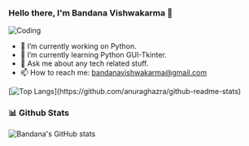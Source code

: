 ### Hello there, I'm Bandana Vishwakarma  👋


![Coding](https://github.com/Bandana-vishwakarma/main/animatedcoding.gif)



- 🔭 I’m currently working on Python.
- 🌱 I’m currently learning Python GUI-Tkinter.
- 💬 Ask me about any tech related stuff.
- 📫 How to reach me: bandanavishwakarma@gmail.com


<!--Github Stats-->

[![Top Langs](https://github-readme-stats.vercel.app/api/top-langs/?username=Bandana-vishwakarma&layout=compact&theme=radical&align="middle")](https://github.com/anuraghazra/github-readme-stats)

### 📊 Github Stats

![Bandana's GitHub stats](https://github-readme-stats.vercel.app/api?username=Bandana-vishwakarma&theme=radical&align="middle")
